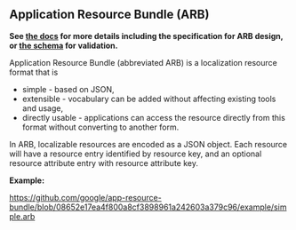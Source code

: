 ## Application Resource Bundle (ARB)

**See [the docs](docs/specification.md) for more details including the specification for ARB design, or [the schema](schema/arb.json) for validation.**

Application Resource Bundle (abbreviated ARB) is a localization resource format that is
* simple - based on JSON,
* extensible - vocabulary can be added without affecting existing tools and usage,
* directly usable - applications can access the resource directly from this format without converting to another form.

In ARB, localizable resources are encoded as a JSON object. Each resource will have a resource entry identified by resource key, and an optional resource attribute entry with resource attribute key.

**Example:**

https://github.com/google/app-resource-bundle/blob/08652e17ea4f800a8cf3898961a242603a379c96/example/simple.arb
